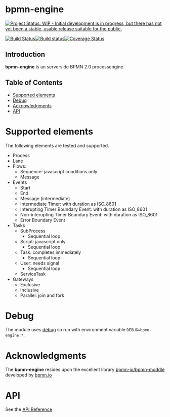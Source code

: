 bpmn-engine
===========

[![Project Status: WIP - Initial development is in progress, but there has not yet been a stable, usable release suitable for the public.](http://www.repostatus.org/badges/latest/wip.svg)](http://www.repostatus.org/#wip)

[![Build Status](https://travis-ci.org/paed01/bpmn-engine.svg?branch=master)](https://travis-ci.org/paed01/bpmn-engine)[![Build status](https://ci.appveyor.com/api/projects/status/670n39fivq1g3nu5/branch/master?svg=true)](https://ci.appveyor.com/project/paed01/bpmn-engine/branch/master)[![Coverage Status](https://coveralls.io/repos/github/paed01/bpmn-engine/badge.svg?branch=master)](https://coveralls.io/github/paed01/bpmn-engine?branch=master)

## Introduction
**bpmn-engine** is an serverside BPMN 2.0 processengine.

## Table of Contents
- [Supported elements](#supported-elements)
- [Debug](#debug)
- [Acknowledgments](#acknowledgments)
- [API](#api)

# Supported elements

The following elements are tested and supported.

- Process
- Lane
- Flows:
  - Sequence: javascript conditions only
  - Message
- Events
  - Start
  - End
  - Message (intermediate)
  - Intermediate Timer: with duration as ISO_8601
  - Interupting Timer Boundary Event: with duration as ISO_8601
  - Non-interupting Timer Boundary Event: with duration as ISO_8601
  - Error Boundary Event
- Tasks
  - SubProcess
    - Sequential loop
  - Script: javascript only
    - Sequential loop
  - Task: completes immediately
    - Sequential loop
  - User: needs signal
    - Sequential loop
  - ServiceTask
- Gateways
  - Exclusive
  - Inclusive
  - Parallel: join and fork

# Debug

The module uses [debug](github.com/visionmedia/debug) so run with environment variable `DEBUG=bpmn-engine:*`.

# Acknowledgments

The **bpmn-engine** resides upon the excellent library [bpmn-io/bpmn-moddle](https://github.com/bpmn-io/bpmn-moddle) developed by [bpmn.io](http://bpmn.io/)

# API

See the [API Reference](API.md)
